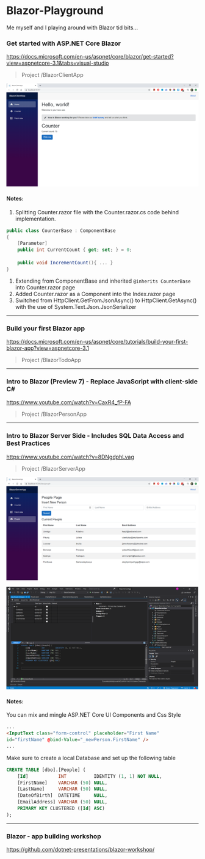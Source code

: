 # Blazor-Playground
Me myself and I playing around with Blazor tid bits...

### Get started with ASP.NET Core Blazor
https://docs.microsoft.com/en-us/aspnet/core/blazor/get-started?view=aspnetcore-3.1&tabs=visual-studio
> Project /BlazorClientApp

![BlazorClientApp Screenshot](https://github.com/UdaraAlwis/Blazor-Playground/blob/master/Screenshots/BlazorClientApp/Finished.png)

#### Notes:
1. Splitting Counter.razor file with the Counter.razor.cs code behind implementation. 
```csharp
public class CounterBase : ComponentBase
{
	[Parameter]
	public int CurrentCount { get; set; } = 0;

	public void IncrementCount(){ ... }
}
```
1. Extending from ComponentBase and inherited ```@inherits CounterBase``` into Counter.razor page
1. Added Counter.razor as a Component into the Index.razor page
1. Switched from HttpClient.GetFromJsonAsync() to HttpClient.GetAsync() with the use of System.Text.Json.JsonSerializer

-----------------

### Build your first Blazor app
https://docs.microsoft.com/en-us/aspnet/core/tutorials/build-your-first-blazor-app?view=aspnetcore-3.1
> Project /BlazorTodoApp

-----------------

### Intro to Blazor (Preview 7) - Replace JavaScript with client-side C#
https://www.youtube.com/watch?v=CaxR4_fP-FA
> Project /BlazorPersonApp

-----------------

### Intro to Blazor Server Side - Includes SQL Data Access and Best Practices
https://www.youtube.com/watch?v=8DNgdphLvag
> Project /BlazorServerApp

![BlazorServerApp Screenshot](https://github.com/UdaraAlwis/Blazor-Playground/blob/master/Screenshots/BlazorServerApp/Finished.png)

![BlazorServerApp Database Set up](https://raw.githubusercontent.com/UdaraAlwis/Blazor-Playground/master/Screenshots/BlazorServerApp/Database%20set%20up.png)

#### Notes:
You can mix and mingle ASP.NET Core UI Components and Css Style
```html
...
<InputText class="form-control" placeholder="First Name" 
id="firstName" @bind-Value="_newPerson.FirstName" />
...
```
Make sure to create a local Database and set up the following table
```sql
CREATE TABLE [dbo].[People] (
    [Id]           INT          IDENTITY (1, 1) NOT NULL,
    [FirstName]    VARCHAR (50) NULL,
    [LastName]     VARCHAR (50) NULL,
    [DateOfBirth]  DATETIME     NULL,
    [EmailAddress] VARCHAR (50) NULL,
    PRIMARY KEY CLUSTERED ([Id] ASC)
);
```
    
-----------------

### Blazor - app building workshop
https://github.com/dotnet-presentations/blazor-workshop/

